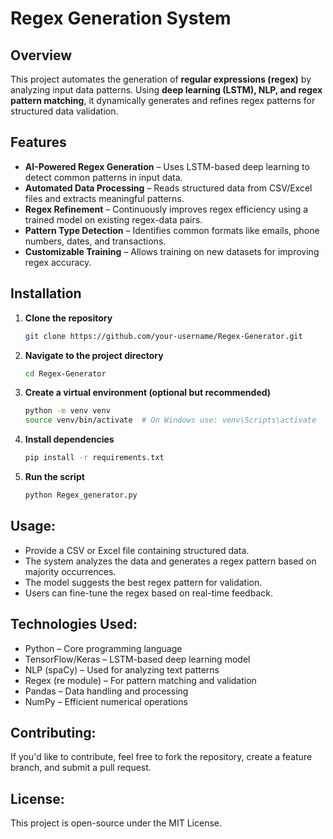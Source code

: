 # Regex Generation System
## Overview  
This project automates the generation of **regular expressions (regex)** by analyzing input data patterns. Using **deep learning (LSTM), NLP, and regex pattern matching**, it dynamically generates and refines regex patterns for structured data validation.  

## Features  
- **AI-Powered Regex Generation** – Uses LSTM-based deep learning to detect common patterns in input data.  
- **Automated Data Processing** – Reads structured data from CSV/Excel files and extracts meaningful patterns.  
- **Regex Refinement** – Continuously improves regex efficiency using a trained model on existing regex-data pairs.  
- **Pattern Type Detection** – Identifies common formats like emails, phone numbers, dates, and transactions.  
- **Customizable Training** – Allows training on new datasets for improving regex accuracy.  

## Installation  
1. **Clone the repository**  
   ```sh
   git clone https://github.com/your-username/Regex-Generator.git
2. **Navigate to the project directory**
   ```sh
   cd Regex-Generator
3. **Create a virtual environment (optional but recommended)**
   ```sh
   python -m venv venv
   source venv/bin/activate  # On Windows use: venv\Scripts\activate
4. **Install dependencies**
   ```sh
   pip install -r requirements.txt
5. **Run the script**
   ```sh
   python Regex_generator.py

## Usage:
- Provide a CSV or Excel file containing structured data.
- The system analyzes the data and generates a regex pattern based on majority occurrences.
- The model suggests the best regex pattern for validation.
- Users can fine-tune the regex based on real-time feedback.

## Technologies Used:
- Python – Core programming language
- TensorFlow/Keras – LSTM-based deep learning model
- NLP (spaCy) – Used for analyzing text patterns
- Regex (re module) – For pattern matching and validation
- Pandas – Data handling and processing
- NumPy – Efficient numerical operations

## Contributing:
If you'd like to contribute, feel free to fork the repository, create a feature branch, and submit a pull request.

## License:
This project is open-source under the MIT License.
